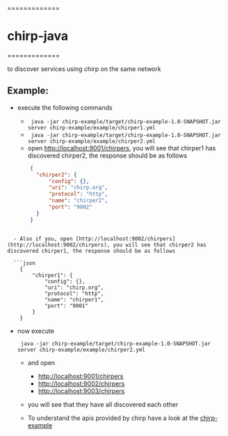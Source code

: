 =============
# chirp-java
=============

to discover services using chirp on the same network

## Example:


* execute the following commands
  
  - ``` java -jar chirp-example/target/chirp-example-1.0-SNAPSHOT.jar server chirp-example/example/chirper1.yml```
  - ``` java -jar chirp-example/target/chirp-example-1.0-SNAPSHOT.jar server chirp-example/example/chirper2.yml```
  - open [http://localhost:9001/chirpers](http://localhost:9001/chirpers), you will see that chirper1 has discovered chirper2, the response should be as follows
   
  
  ```json   
      {
        "chirper2": {
            "config": {},
            "uri": "chirp.org",
            "protocol": "http",
            "name": "chirper2",
            "port": "9002"
        }
      }
```

  - Also if you, open [http://localhost:9002/chirpers](http://localhost:9002/chirpers), you will see that chirper2 has discovered chirper1, the response should be as follows

  ```json   
    {
        "chirper1": {
            "config": {},
            "uri": "chirp.org",
            "protocol": "http",
            "name": "chirper1",
            "port": "9001"
        }
    }
  ```

- now execute

    ``` java -jar chirp-example/target/chirp-example-1.0-SNAPSHOT.jar server chirp-example/example/chirper2.yml```

  - and open

    - [http://localhost:9001/chirpers](http://localhost:9001/chirpers)
    - [http://localhost:9002/chirpers](http://localhost:9002/chirpers)
    - [http://localhost:9003/chirpers](http://localhost:9003/chirpers)
      

  - you will see that they have all discovered each other
  - To understand the apis provided by chirp have a look at the [chirp-example](chirp-example)
      
      
      
